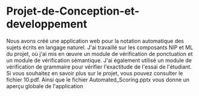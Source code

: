# Projet-de-Conception-et-developpement 
Nous avons créé une application web pour la notation automatique des sujets écrits en langage naturel. J'ai travaillé sur les composants NlP et ML du projet, où j'ai mis en œuvre un module de vérification de ponctuation et un module de vérification sémantique. J'ai également utilisé un module de vérification de grammaire pour vérifier l'exactitude de l'essai de l'étudiant. 
 Si vous souhaitez en savoir plus sur le projet, vous pouvez consulter le fichier 10.pdf.
 Ainsi que le fichier Automated_Scoring.pptx  vous donne un aperçu  globale de l'application 
